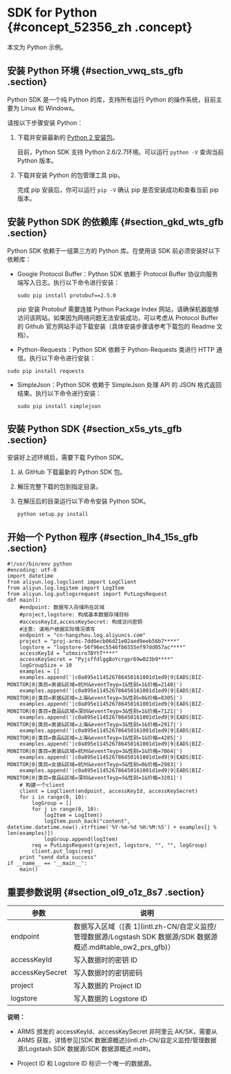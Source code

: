 # SDK for Python {#concept_52356_zh .concept}

本文为 Python 示例。

## 安装 Python 环境 {#section_vwq_sts_gfb .section}

Python SDK 是一个纯 Python 的库，支持所有运行 Python 的操作系统，目前主要为 Linux 和 Windows。

请按以下步骤安装 Python：

1.  下载并安装最新的 [Python 2 安装包](https://www.python.org/downloads/)。

    目前，Python SDK 支持 Python 2.6/2.7环境。可以运行 `python -V` 查询当前 Python 版本。

2.  下载并安装 Python 的包管理工具 pip。

    完成 pip 安装后，你可以运行 `pip -V` 确认 pip 是否安装成功和查看当前 pip 版本。


## 安装 Python SDK 的依赖库 {#section_gkd_wts_gfb .section}

Python SDK 依赖于一组第三方的 Python 库。在使用该 SDK 前必须安装好以下依赖库：

-   Google Protocol Buffer：Python SDK 依赖于 Protocol Buffer 协议向服务端写入日志。执行以下命令进行安装：

    ``` {#codeblock_v1o_ace_oq6}
    sudo pip install protobuf==2.5.0
    ```

    pip 安装 Protobuf 需要连接 Python Package Index 网站，请确保机器能够访问该网站。如果因为网络问题无法安装成功，可以考虑从 Protocol Buffer 的 Github 官方网站手动下载安装（具体安装步骤请参考下载包的 Readme 文档）。

-   Python-Requests：Python SDK 依赖于 Python-Requests 类进行 HTTP 通信。执行以下命令进行安装：

``` {#codeblock_dh9_qfa_kus}
sudo pip install requests
```

-   SimpleJson：Python SDK 依赖于 SimpleJson 处理 API 的 JSON 格式返回结果。执行以下命令进行安装：

    ``` {#codeblock_nuz_85i_ix7}
    sudo pip install simplejson
    ```


## 安装 Python SDK {#section_x5s_yts_gfb .section}

安装好上述环境后，需要下载 Python SDK。

1.  从 GitHub 下载最新的 Python SDK 包。
2.  解压完整下载的包到指定目录。
3.  在解压后的目录运行以下命令安装 Python SDK。

    ``` {#codeblock_ndw_dir_jtu}
    python setup.py install
    ```


## 开始一个 Python 程序 {#section_lh4_15s_gfb .section}

``` {#codeblock_rku_8jf_xxp}
#!/usr/bin/env python
#encoding: utf-8
import datetime
from aliyun.log.logclient import LogClient
from aliyun.log.logitem import LogItem
from aliyun.log.putlogsrequest import PutLogsRequest
def main():
    #endpoint: 数据写入存储所在区域
    #project,logstore: 构成基本数据存储目标
    #accessKeyId,accessKeySecret: 构成访问密钥
    #注意: 请用户根据实际情况填写
    endpoint = "cn-hangzhou.log.aliyuncs.com"
    project = "proj-arms-7dd6ecb06d21e02aed9eeb56b7****"
    logstore = "logstore-56f96ec5546fb6555ef97dd057ac****"
    accessKeyId = "utmxiro7BYtT****"
    accessKeySecret = "PyjsffdlggBoYcrgpr69w023b9****"
    logGroupSize = 10
    examples = []
    examples.append('|c0a895e114526786450161001d1ed9|9|EADS|BIZ-MONITOR|0|类目=男装&区域=杭州&eventTeyp=1&性别=1&价格=2140|')
    examples.append('|c0a895e114526786450161001d1ed9|9|EADS|BIZ-MONITOR|0|类目=家居&区域=上海&eventTeyp=3&性别=0&价格=8305|')
    examples.append('|c0a895e114526786450161001d1ed9|9|EADS|BIZ-MONITOR|0|类目=食品&区域=深圳&eventTeyp=3&性别=1&价格=7121|')
    examples.append('|c0a895e114526786450161001d1ed9|9|EADS|BIZ-MONITOR|0|类目=男装&区域=上海&eventTeyp=3&性别=1&价格=2917|')
    examples.append('|c0a895e114526786450161001d1ed9|9|EADS|BIZ-MONITOR|0|类目=食品&区域=上海&eventTeyp=1&性别=1&价格=4285|')
    examples.append('|c0a895e114526786450161001d1ed9|9|EADS|BIZ-MONITOR|0|类目=男装&区域=杭州&eventTeyp=3&性别=1&价格=7864|')
    examples.append('|c0a895e114526786450161001d1ed9|9|EADS|BIZ-MONITOR|0|类目=女装&区域=杭州&eventTeyp=5&性别=0&价格=2983|')
    examples.append('|c0a895e114526786450161001d1ed9|9|EADS|BIZ-MONITOR|0|类目=食品&区域=深圳&eventTeyp=5&性别=1&价格=3201|')
    # 构建一个client
    client = LogClient(endpoint, accessKeyId, accessKeySecret)
    for i in range(0, 10):
        logGroup = []
        for j in range(0, 10):
            logItem = LogItem()
            logItem.push_back("content", datetime.datetime.now().strftime('%Y-%m-%d %H:%M:%S') + examples[j % len(examples)])
            logGroup.append(logItem)
        req = PutLogsRequest(project, logstore, "", "", logGroup)
        client.put_logs(req)
    print "send data success"
if __name__ == '__main__':
    main()
```

## 重要参数说明 {#section_ol9_o1z_8s7 .section}

|参数|说明|
|--|--|
|endpoint|数据写入区域（[表 1](intl.zh-CN/自定义监控/管理数据源/Logstash SDK 数据源/SDK 数据源概述.md#table_ow2_prs_gfb)）|
|accessKeyId|写入数据时的密钥 ID|
|accessKeySecret|写入数据时的密钥密码|
|project|写入数据的 Project ID|
|logstore|写入数据的 Logstore ID|

**说明：** 

-   ARMS 颁发的 accessKeyId、accessKeySecret 非阿里云 AK/SK，需要从 ARMS 获取，详情参见[SDK 数据源概述](intl.zh-CN/自定义监控/管理数据源/Logstash SDK 数据源/SDK 数据源概述.md#)。

-   Project ID 和 Logstore ID 标识一个唯一的数据源。



